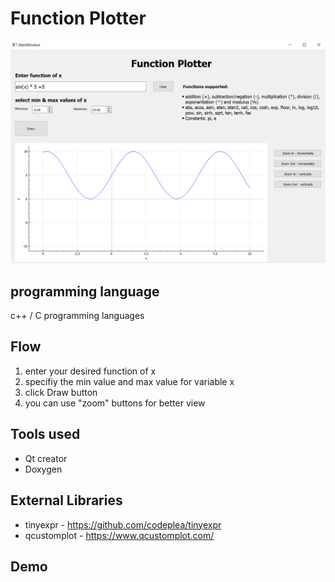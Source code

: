 # Function Plotter
![example](https://github.com/abdelrahman99999/master_micro_tasks/blob/main/task1/screenshots%20for%20application/1.PNG?raw=true)
## programming language
c++ / C programming languages

## Flow 
1. enter your desired function of x  
2. specifiy the min value and max value for variable x
3. click Draw button
4. you can use "zoom" buttons for better view

## Tools used
- Qt creator
- Doxygen 

## External Libraries 
- tinyexpr - https://github.com/codeplea/tinyexpr
- qcustomplot - https://www.qcustomplot.com/

## Demo


